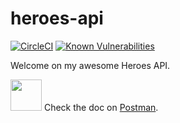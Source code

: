 # heroes-api

[![CircleCI](https://circleci.com/gh/vlaude/heroes-api/tree/develop.svg?style=svg)](https://circleci.com/gh/vlaude/heroes-api/tree/develop)
[![Known Vulnerabilities](https://snyk.io//test/github/vlaude/heroes-api/badge.svg?targetFile=package.json)](https://snyk.io//test/github/vlaude/heroes-api?targetFile=package.json)

Welcome on my awesome Heroes API.

<img src="https://avatars3.githubusercontent.com/u/10251060?s=200&v=4.png" width="50"> Check the doc on [Postman](https://documenter.getpostman.com/view/6830208/S1Zxapa8?version=latest).
